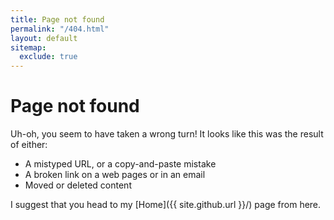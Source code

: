 ```yaml
---
title: Page not found
permalink: "/404.html"
layout: default
sitemap:
  exclude: true
---
```


# Page not found

Uh-oh, you seem to have taken a wrong turn! It looks like this was the result of either:

 - A mistyped URL, or a copy-and-paste mistake
 - A broken link on a web pages or in an email
 - Moved or deleted content

I suggest that you head to my [Home]({{ site.github.url }}/) page from here.
